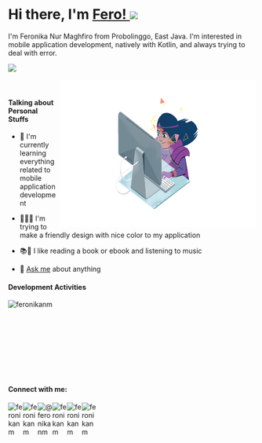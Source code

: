 # Hi there, I'm <a href="https://feronikanm.github.com/"> Fero! </a><img src="https://github.com/TheDudeThatCode/TheDudeThatCode/blob/master/Assets/Hi.gif" width="29px">


I'm Feronika Nur Maghfiro from Probolinggo, East Java. I'm interested in mobile application development, natively with Kotlin, and always trying to deal with error.
<br>

![](https://komarev.com/ghpvc/?username=feronikanm)

<img align="right" alt="GIF" src="https://github.com/feronikanm/feronikanm/blob/main/8HMd.gif?raw=true" width="400" height="300" />

<br>
<h4>Talking about Personal Stuffs</h4>

- 🌱 I'm currently learning everything related to mobile application development

- 👨🏽‍💻 I'm trying to make a friendly design with nice color to my application

- 📚🎸 I like reading a book or ebook and listening to music

- 💬 [Ask me](https://github.com/feronikanm/feronikanm/issues) about anything

<h4>Development Activities</h4>

<!-- <details> -->
<!-- <summary>Development activities</summary> -->

<!--START_SECTION:waka-->
<!-- <br> -->
<p><img align="left" src="https://github-readme-stats.vercel.app/api/top-langs?username=feronikanm&show_icons=true&locale=en&layout=compact" alt="feronikanm"/</p>
<br>
<!--END_SECTION:waka-->
<!-- </details> -->

<br>
<br>
<br>
<br>
<br>
<br>
<br>
<br>

  <h4>Connect with me:</h4>

   <a href="mailto:feronikanm@gmail.com" target="blank">
    <img align="left" alt="feronikanm" width="30px" src="https://brandeps.com/icon-download/G/Gmail-icon-vector-01.svg" />
  </a>
  <a href="https://www.linkedin.com/in/feronikanm/" target="blank">
    <img align="left" alt="feronikanm" width="30px" src="https://cdn1.iconfinder.com/data/icons/logotypes/32/square-linkedin-512.png" />
  </a>
  <a href="https://www.instagram.com/feronikanm/" target="blank">
    <img align="left" alt="@feronikanm" width="30px" src="https://cdn2.iconfinder.com/data/icons/social-media-applications/64/social_media_applications_3-instagram-512.png" />
  </a>
  <a href="https://medium.com/@feronikanm" target="blank">
    <img align="left" alt="feronikanm" width="30px" src="https://cdn3.iconfinder.com/data/icons/social-media-black-white-2/512/BW_Medium_glyph_svg-512.png" />
  </a>
  <a href="https://play.google.com/store/apps/dev?id=5646792388346365755" target="blank">
    <img align="left" alt="feronikanm"  width="30px"  src="https://upload.wikimedia.org/wikipedia/commons/d/d0/Google_Play_Arrow_logo.svg"/>
  </a>
  <a href="https://dev.to/feronikanm" target="blank">
    <img align="left" alt="feronikanm" width="30px" src="https://iconape.com/wp-content/files/hl/53010/png/devto.png"/>
  </a>


<!--
**feronikanm/feronikanm** is a ✨ _special_ ✨ repository because its `README.md` (this file) appears on your GitHub profile.

Here are some ideas to get you started:

Hello There 👋
- 🔭 I’m currently working on ...
- 🌱 I’m currently learning ...
- 👯 I’m looking to collaborate on ...
- 🤔 I’m looking for help with ...
- 💬 Ask me about ...
- 📫 How to reach me: ...
- 😄 Pronouns: ...
- ⚡ Fun fact: ...
-->

